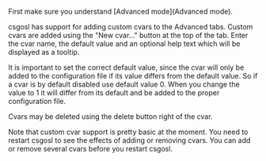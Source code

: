 First make sure you understand [Advanced mode](Advanced mode).

csgosl has support for adding custom cvars to the Advanced tabs. Custom cvars are added using the "New cvar..." button at the top of the tab. Enter the cvar name, the default value and an optional help text which will be displayed as a tooltip.

It is important to set the correct default value, since the cvar will only be added to the configuration file if its value differs from the default value. So if a cvar is by default disabled use default value 0. When you change the value to 1 it will differ from its default and be added to the proper configuration file.

Cvars may be deleted using the delete button right of the cvar.

Note that custom cvar support is pretty basic at the moment. You need to restart csgosl to see the effects of adding or removing cvars. You can add or remove several cvars before you restart csgosl.